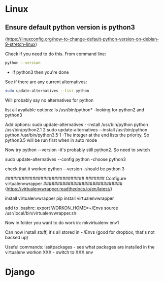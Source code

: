 # Linux

## Ensure default python version is python3
(https://linuxconfig.org/how-to-change-default-python-version-on-debian-9-stretch-linux)

Check if you need to do this. From command line:
```bash
python --version
```
 * if python3 then you're done

See if there are any current alternatives:
```bash
sudo update-alternatives --list python
```
Will probably say no alternatives for python

list all available options:
ls /usr/bin/python*
	-looking for python2 and python3

Add options:
sudo update-alternatives --install /usr/bin/python python /usr/bin/python2.1 2
sudo update-alternatives --install /usr/bin/python python /usr/bin/python3.5 1
	-The integer at the end lists the priority. So python3.5 will be run first when in auto mode

Now try
python --version
	-it's probably still python2. So need to switch

sudo update-alternatives --config python
	-choose python3

check that it worked
python --version
	-should be python 3

#############################
####### Configure virtualenvwrapper
#############################
(https://virtualenvwrapper.readthedocs.io/en/latest/)

install virtualenvwrapper
pip install virtualenvwrapper

add to .bashrc:
export WORKON_HOME=~/Envs
source /usr/local/bin/virtualenvwrapper.sh

Now in folder you want to do work in:
mkvirtualenv env1

Can now install stuff, it's all stored in ~/Envs (good for dropbox, that's not backed up)

Useful commands:
lssitpackages - see what packages are installed in the virtualenv
workon XXX - switch to XXX env



# Django


